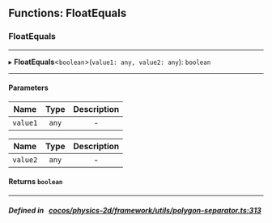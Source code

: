 ## Functions: FloatEquals

### FloatEquals


___
▸ **FloatEquals**<`boolean`\>(`value1: any, value2: any`): `boolean`
___


#### Parameters

| Name | Type | Description |
| :------: | :------: | :------: |
| `value1` | `any` | - |

| Name | Type | Description |
| :------: | :------: | :------: |
| `value2` | `any` | - |


#### Returns `boolean` 
___


##### Defined in &nbsp;   [cocos/physics-2d/framework/utils/polygon-separator.ts:313](https://github.com/cocos-creator/engine/blob/c7bf6b8a9/cocos/physics-2d/framework/utils/polygon-separator.ts#L313)&nbsp;
